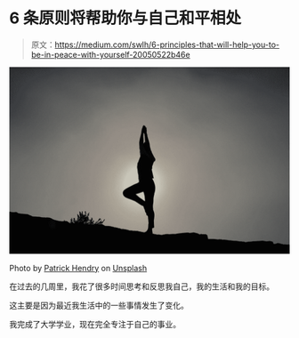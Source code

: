 # 6 条原则将帮助你与自己和平相处

> 原文：<https://medium.com/swlh/6-principles-that-will-help-you-to-be-in-peace-with-yourself-20050522b46e>

![](img/0e06c74c611d05f6ff76bb7edfd3cf92.png)

Photo by [Patrick Hendry](https://unsplash.com/@worldsbetweenlines?utm_source=medium&utm_medium=referral) on [Unsplash](https://unsplash.com?utm_source=medium&utm_medium=referral)

在过去的几周里，我花了很多时间思考和反思我自己，我的生活和我的目标。

这主要是因为最近我生活中的一些事情发生了变化。

我完成了大学学业，现在完全专注于自己的事业。